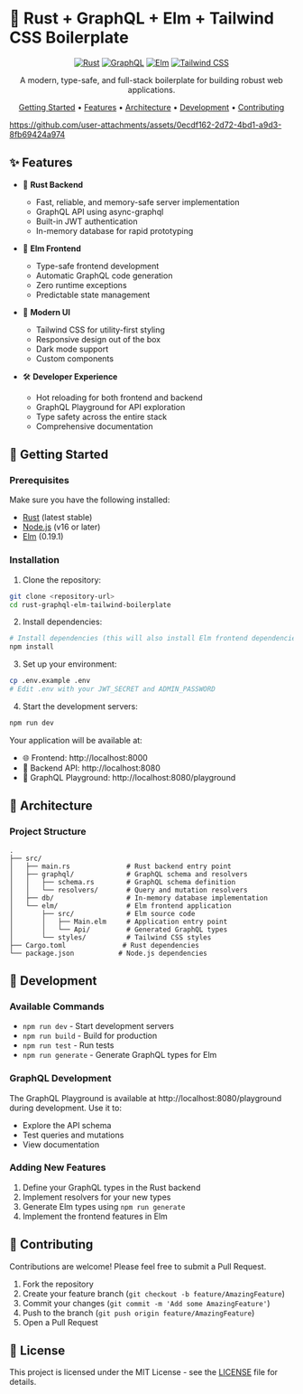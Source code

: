 # 🚀 Rust + GraphQL + Elm + Tailwind CSS Boilerplate

<div align="center">

[![Rust](https://img.shields.io/badge/rust-%23000000.svg?style=for-the-badge&logo=rust&logoColor=white)](https://www.rust-lang.org/)
[![GraphQL](https://img.shields.io/badge/-GraphQL-E10098?style=for-the-badge&logo=graphql&logoColor=white)](https://graphql.org/)
[![Elm](https://img.shields.io/badge/Elm-60B5CC?style=for-the-badge&logo=elm&logoColor=white)](https://elm-lang.org/)
[![Tailwind CSS](https://img.shields.io/badge/tailwindcss-%2338B2AC.svg?style=for-the-badge&logo=tailwind-css&logoColor=white)](https://tailwindcss.com/)

A modern, type-safe, and full-stack boilerplate for building robust web applications.

[Getting Started](#-getting-started) •
[Features](#-features) •
[Architecture](#-architecture) •
[Development](#-development) •
[Contributing](#-contributing)

</div>

https://github.com/user-attachments/assets/0ecdf162-2d72-4bd1-a9d3-8fb69424a974

## ✨ Features

- 🦀 **Rust Backend**
  - Fast, reliable, and memory-safe server implementation
  - GraphQL API using async-graphql
  - Built-in JWT authentication
  - In-memory database for rapid prototyping

- 🌳 **Elm Frontend**
  - Type-safe frontend development
  - Automatic GraphQL code generation
  - Zero runtime exceptions
  - Predictable state management

- 🎨 **Modern UI**
  - Tailwind CSS for utility-first styling
  - Responsive design out of the box
  - Dark mode support
  - Custom components

- 🛠 **Developer Experience**
  - Hot reloading for both frontend and backend
  - GraphQL Playground for API exploration
  - Type safety across the entire stack
  - Comprehensive documentation

## 🚦 Getting Started

### Prerequisites

Make sure you have the following installed:

- [Rust](https://rustup.rs/) (latest stable)
- [Node.js](https://nodejs.org/) (v16 or later)
- [Elm](https://guide.elm-lang.org/install/elm.html) (0.19.1)

### Installation

1. Clone the repository:
```bash
git clone <repository-url>
cd rust-graphql-elm-tailwind-boilerplate
```

2. Install dependencies:
```bash
# Install dependencies (this will also install Elm frontend dependencies via postinstall)
npm install
```

3. Set up your environment:
```bash
cp .env.example .env
# Edit .env with your JWT_SECRET and ADMIN_PASSWORD
```

4. Start the development servers:
```bash
npm run dev
```

Your application will be available at:
- 🌐 Frontend: http://localhost:8000
- 🔧 Backend API: http://localhost:8080
- 📝 GraphQL Playground: http://localhost:8080/playground

## 📐 Architecture

### Project Structure
```
.
├── src/
│   ├── main.rs              # Rust backend entry point
│   ├── graphql/             # GraphQL schema and resolvers
│   │   ├── schema.rs        # GraphQL schema definition
│   │   └── resolvers/       # Query and mutation resolvers
│   ├── db/                  # In-memory database implementation
│   └── elm/                 # Elm frontend application
│       ├── src/             # Elm source code
│       │   ├── Main.elm     # Application entry point
│       │   └── Api/         # Generated GraphQL types
│       └── styles/          # Tailwind CSS styles
├── Cargo.toml              # Rust dependencies
└── package.json           # Node.js dependencies
```

## 🔧 Development

### Available Commands

- `npm run dev` - Start development servers
- `npm run build` - Build for production
- `npm run test` - Run tests
- `npm run generate` - Generate GraphQL types for Elm

### GraphQL Development

The GraphQL Playground is available at http://localhost:8080/playground during development. Use it to:
- Explore the API schema
- Test queries and mutations
- View documentation

### Adding New Features

1. Define your GraphQL types in the Rust backend
2. Implement resolvers for your new types
3. Generate Elm types using `npm run generate`
4. Implement the frontend features in Elm

## 🤝 Contributing

Contributions are welcome! Please feel free to submit a Pull Request.

1. Fork the repository
2. Create your feature branch (`git checkout -b feature/AmazingFeature`)
3. Commit your changes (`git commit -m 'Add some AmazingFeature'`)
4. Push to the branch (`git push origin feature/AmazingFeature`)
5. Open a Pull Request

## 📝 License

This project is licensed under the MIT License - see the [LICENSE](LICENSE) file for details.
